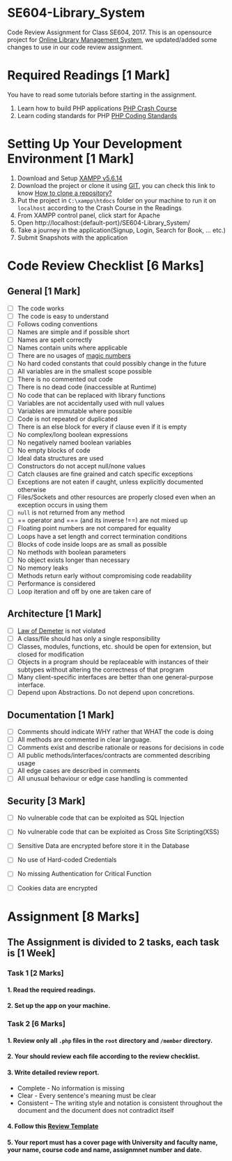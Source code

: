 # SE604-Library_System
Code Review Assignment for Class SE604, 2017.
This is an opensource project for [Online Library Management System](https://github.com/keya26/library), we updated/added some changes to use in our code review assignment.

# Required Readings [1 Mark]
You have to read some tutorials before starting in the assignment.
  1. Learn how to build PHP applications [PHP Crash Course](http://www.makeuseof.com/tag/learn-build-php-crash-course/)
  2. Learn coding standards for PHP [PHP Coding Standards](http://flowframework.readthedocs.io/en/stable/TheDefinitiveGuide/PartV/CodingGuideLines/PHP.html)

# Setting Up Your Development Environment [1 Mark]
  1. Download and Setup [XAMPP v5.6.14](https://sourceforge.net/projects/xampp/files/XAMPP%20Windows/5.6.14/xampp-win32-5.6.14-3-VC11-installer.exe/download)
  2. Download the project or clone it using [GIT](https://git-scm.com/), you can check this link to know [How to clone a repository?](https://help.github.com/articles/cloning-a-repository/)
  3. Put the project in `C:\xampp\htdocs` folder on your machine to run it on `localhost` according to the Crash Course in the Readings
  4.  From XAMPP control panel, click start for Apache
  5. Open http://localhost:{default-port}/SE604-Library_System/
  6. Take a journey in the application(Signup, Login, Search for Book, ... etc.)
  7. Submit Snapshots with the application

# Code Review Checklist [6 Marks]

## General [1 Mark]
  - [ ] The code works
  - [ ] The code is easy to understand
  - [ ] Follows coding conventions
  - [ ] Names are simple and if possible short
  - [ ] Names are spelt correctly
  - [ ] Names contain units where applicable
  - [ ] There are no usages of [magic numbers](http://c2.com/cgi/wiki?MagicNumber)
  - [ ] No hard coded constants that could possibly change in the future
  - [ ] All variables are in the smallest scope possible
  - [ ] There is no commented out code
  - [ ] There is no dead code (inaccessible at Runtime)
  - [ ] No code that can be replaced with library functions
  - [ ] Variables are not accidentally used with null values
  - [ ] Variables are immutable where possible
  - [ ] Code is not repeated or duplicated
  - [ ] There is an else block for every if clause even if it is empty
  - [ ] No complex/long boolean expressions
  - [ ] No negatively named boolean variables
  - [ ] No empty blocks of code
  - [ ] Ideal data structures are used
  - [ ] Constructors do not accept null/none values
  - [ ] Catch clauses are fine grained and catch specific exceptions
  - [ ] Exceptions are not eaten if caught, unless explicitly documented otherwise
  - [ ] Files/Sockets and other resources are properly closed even when an exception occurs in using them
  - [ ] `null` is not returned from any method
  - [ ] == operator and === (and its inverse !==) are not mixed up
  - [ ] Floating point numbers are not compared for equality
  - [ ] Loops have a set length and correct termination conditions
  - [ ] Blocks of code inside loops are as small as possible
  - [ ] No methods with boolean parameters
  - [ ] No object exists longer than necessary
  - [ ] No memory leaks
  - [ ] Methods return early without compromising code readability
  - [ ] Performance is considered
  - [ ] Loop iteration and off by one are taken care of

## Architecture [1 Mark]
  - [ ] [Law of Demeter](http://c2.com/cgi/wiki/LawOfDemeter?LawOfDemeter) is not violated
  - [ ] A class/file should has only a single responsibility
  - [ ] Classes, modules, functions, etc. should be open for extension, but closed for modification
  - [ ] Objects in a program should be replaceable with instances of their subtypes without altering the correctness of that program
  - [ ] Many client-specific interfaces are better than one general-purpose interface.
  - [ ] Depend upon Abstractions. Do not depend upon concretions.
  
## Documentation [1 Mark]
  - [ ] Comments should indicate WHY rather that WHAT the code is doing
  - [ ] All methods are commented in clear language.
  - [ ] Comments exist and describe rationale or reasons for decisions in code
  - [ ] All public methods/interfaces/contracts are commented describing usage
  - [ ] All edge cases are described in comments
  - [ ] All unusual behaviour or edge case handling is commented

## Security [3 Mark]
  - [ ] No vulnerable code that can be exploited as SQL Injection
  - [ ] No vulnerable code that can be exploited as Cross Site Scripting(XSS)
  - [ ] Sensitive Data are encrypted before store it in the Database
  - [ ] No use of Hard-coded Credentials
  - [ ] No missing Authentication for Critical Function
  - [ ] Cookies data are encrypted


# Assignment [8 Marks]
## The Assignment is divided to 2 tasks, each task is [1 Week]
### Task 1 [2 Marks]
#### 1. Read the required readings.
#### 2. Set up the app on your machine.

### Task 2 [6 Marks]
#### 1. Review only all `.php` files in the `root` directory and `/member` directory.
#### 2. Your should review each file according to the review checklist.
#### 3. Write detailed review report.
-	Complete - No information is missing 
-	Clear - Every sentence's meaning must be clear
-	Consistent – The writing style and notation is consistent throughout the document and the document does not contradict itself
#### 4. Follow this [Review Template](https://docs.google.com/document/d/1M87DXbTUtgTL899utmO4DNukzKA77c6TXu8zXYk-xtA/edit)
#### 5. Your report must has a cover page with University and faculty name, your name, course code and name, assignmnet number and date.
